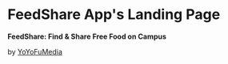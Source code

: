 # FeedShare App's Landing Page

**FeedShare: Find & Share Free Food on Campus**

by [YoYoFuMedia](https://yoyofumedia.com/)
